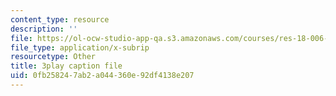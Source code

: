 ```yaml
---
content_type: resource
description: ''
file: https://ol-ocw-studio-app-qa.s3.amazonaws.com/courses/res-18-006-calculus-revisited-single-variable-calculus-fall-2010/0fb258247ab2a044360e92df4138e207_cm0io4R0tOM.srt
file_type: application/x-subrip
resourcetype: Other
title: 3play caption file
uid: 0fb25824-7ab2-a044-360e-92df4138e207
---
```

